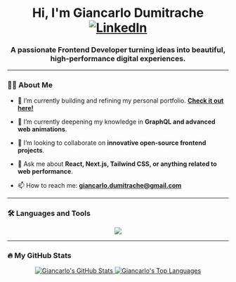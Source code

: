 <!-- 
Hi there! This is a special "profile README" for your GitHub page. 
The stats and badges will update automatically! 
Just copy, paste, and customize the links. 
-->

<div id="header" align="center">
  <h1>
    Hi, I'm Giancarlo Dumitrache
    <a href="https://www.linkedin.com/in/giancarlo-dumitrache-a2a337371/" target="_blank">
      <img src="https://img.shields.io/badge/LinkedIn-Profile-blue?style=for-the-badge&logo=linkedin" alt="LinkedIn"/>
    </a>
  </h1>
  <h3>A passionate Frontend Developer turning ideas into beautiful, high-performance digital experiences.</h3>
</div>

---

### 👨‍💻 About Me

- 🔭 I’m currently building and refining my personal portfolio. **[Check it out here!](https://giancarlodumitrachedev.github.io/giancarlodumitrache.dev/)**

- 🌱 I’m currently deepening my knowledge in **GraphQL and advanced web animations**.

- 👯 I’m looking to collaborate on **innovative open-source frontend projects**.

- 💬 Ask me about **React, Next.js, Tailwind CSS, or anything related to web performance**.

- 📫 How to reach me: **giancarlo.dumitrache@gmail.com**

---

### 🛠️ Languages and Tools

<p align="center">
  <a href="https://skillicons.dev">
    <img src="https://skillicons.dev/icons?i=react,nextjs,ts,tailwind,html,css,js,git,vscode,figma,vercel&perline=5" />
  </a>
</p>

---

### 🔥 My GitHub Stats

<p align="center">
  <a href="https://github.com/anuraghazra/github-readme-stats">
    <img alt="Giancarlo's GitHub Stats" src="https://github-readme-stats.vercel.app/api?username=giancarlodumitrachedev&show_icons=true&count_private=true&theme=tokyonight&hide_border=true&include_all_commits=true" />
  </a>
  <a href="https://github.com/anuraghazra/github-readme-stats">
    <img alt="Giancarlo's Top Languages" src="https://github-readme-stats.vercel.app/api/top-langs/?username=giancarlodumitrachedev&langs_count=8&layout=compact&theme=tokyonight&hide_border=true" />
  </a>
</p>
